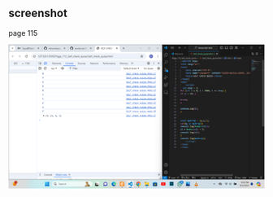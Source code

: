 ## screenshot 
page 115

![input/output](../Page_115_Self_check_quize/screenshot/Screenshot%202024-09-04%20150228.png)